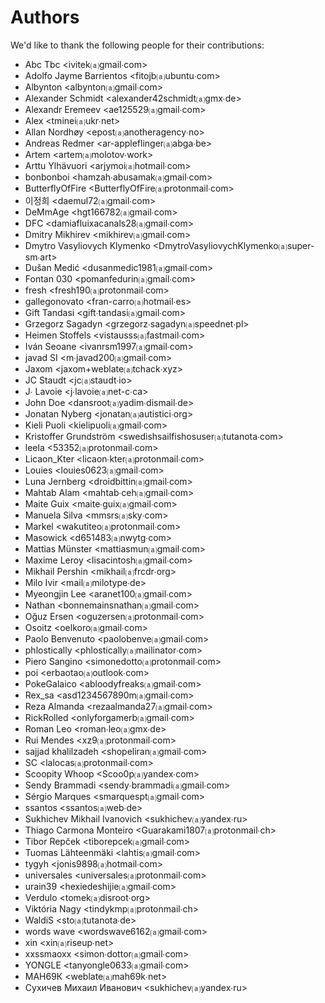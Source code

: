 Authors
=======
We'd like to thank the following people for their contributions:


- Abc Tbc \<ivitek⒜gmail∙com\>
- Adolfo Jayme Barrientos \<fitojb⒜ubuntu∙com\>
- Albynton \<albynton⒜gmail∙com\>
- Alexander Schmidt \<alexander42schmidt⒜gmx∙de\>
- Alexandr Eremeev \<ae125529⒜gmail∙com\>
- Alex \<tminei⒜ukr∙net\>
- Allan Nordhøy \<epost⒜anotheragency∙no\>
- Andreas Redmer \<ar-appleflinger⒜abga∙be\>
- Artem \<artem⒜molotov∙work\>
- Arttu Ylhävuori \<arjymoi⒜hotmail∙com\>
- bonbonboi \<hamzah∙abusamak⒜gmail∙com\>
- ButterflyOfFire \<ButterflyOfFire⒜protonmail∙com\>
- 이정희 \<daemul72⒜gmail∙com\>
- DeMmAge \<hgt166782⒜gmail∙com\>
- DFC \<damiafluixacanals28⒜gmail∙com\>
- Dmitry Mikhirev \<mikhirev⒜gmail∙com\>
- Dmytro Vasyliovych Klymenko \<DmytroVasyliovychKlymenko⒜super-sm∙art\>
- Dušan Medić \<dusanmedic1981⒜gmail∙com\>
- Fontan 030 \<pomanfedurin⒜gmail∙com\>
- fresh \<fresh190⒜protonmail∙com\>
- gallegonovato \<fran-carro⒜hotmail∙es\>
- Gift Tandasi \<gift∙tandasi⒜gmail∙com\>
- Grzegorz Sagadyn \<grzegorz∙sagadyn⒜speednet∙pl\>
- Heimen Stoffels \<vistausss⒜fastmail∙com\>
- Iván Seoane \<ivanrsm1997⒜gmail∙com\>
- javad SI \<m∙javad200⒜gmail∙com\>
- Jaxom \<jaxom+weblate⒜tchack∙xyz\>
- JC Staudt \<jc⒜staudt∙io\>
- J∙ Lavoie \<j∙lavoie⒜net-c∙ca\>
- John Doe \<dansroot⒜yadim∙dismail∙de\>
- Jonatan Nyberg \<jonatan⒜autistici∙org\>
- Kieli Puoli \<kielipuoli⒜gmail∙com\>
- Kristoffer Grundström \<swedishsailfishosuser⒜tutanota∙com\>
- leela \<53352⒜protonmail∙com\>
- Licaon_Kter \<licaon∙kter⒜protonmail∙com\>
- Louies \<louies0623⒜gmail∙com\>
- Luna Jernberg \<droidbittin⒜gmail∙com\>
- Mahtab Alam \<mahtab∙ceh⒜gmail∙com\>
- Maite Guix \<maite∙guix⒜gmail∙com\>
- Manuela Silva \<mmsrs⒜sky∙com\>
- Markel \<wakutiteo⒜protonmail∙com\>
- Masowick \<d651483⒜nwytg∙com\>
- Mattias Münster \<mattiasmun⒜gmail∙com\>
- Maxime Leroy \<lisacintosh⒜gmail∙com\>
- Mikhail Pershin \<mikhail⒜frcdr∙org\>
- Milo Ivir \<mail⒜milotype∙de\>
- Myeongjin Lee \<aranet100⒜gmail∙com\>
- Nathan \<bonnemainsnathan⒜gmail∙com\>
- Oğuz Ersen \<oguzersen⒜protonmail∙com\>
- Osoitz \<oelkoro⒜gmail∙com\>
- Paolo Benvenuto \<paolobenve⒜gmail∙com\>
- phlostically \<phlostically⒜mailinator∙com\>
- Piero Sangino \<simonedotto⒜protonmail∙com\>
- poi \<erbaotao⒜outlook∙com\>
- PokeGalaico \<abloodyfreaks⒜gmail∙com\>
- Rex_sa \<asd1234567890m⒜gmail∙com\>
- Reza Almanda \<rezaalmanda27⒜gmail∙com\>
- RickRolled \<onlyforgamerb⒜gmail∙com\>
- Roman Leo \<roman∙leo⒜gmx∙de\>
- Rui Mendes \<xz9⒜protonmail∙com\>
- sajjad khalilzadeh \<shopeliran⒜gmail∙com\>
- SC \<lalocas⒜protonmail∙com\>
- Scoopity Whoop \<Scoo0p⒜yandex∙com\>
- Sendy Brammadi \<sendy∙brammadi⒜gmail∙com\>
- Sérgio Marques \<smarquespt⒜gmail∙com\>
- ssantos \<ssantos⒜web∙de\>
- Sukhichev Mikhail Ivanovich \<sukhichev⒜yandex∙ru\>
- Thiago Carmona Monteiro \<Guarakami1807⒜protonmail∙ch\>
- Tibor Repček \<tiborepcek⒜gmail∙com\>
- Tuomas Lähteenmäki \<lahtis⒜gmail∙com\>
- tygyh \<jonis9898⒜hotmail∙com\>
- universales \<universales⒜protonmail∙com\>
- urain39 \<hexiedeshijie⒜gmail∙com\>
- Verdulo \<tomek⒜disroot∙org\>
- Viktória Nagy \<tindykmp⒜protonmail∙ch\>
- WaldiS \<sto⒜tutanota∙de\>
- words wave \<wordswave6162⒜gmail∙com\>
- xin \<xin⒜riseup∙net\>
- xxssmaoxx \<simon∙dottor⒜gmail∙com\>
- YONGLE \<tanyongle0633⒜gmail∙com\>
- МАН69К \<weblate⒜mah69k∙net\>
- Сухичев Михаил Иванович \<sukhichev⒜yandex∙ru\>
